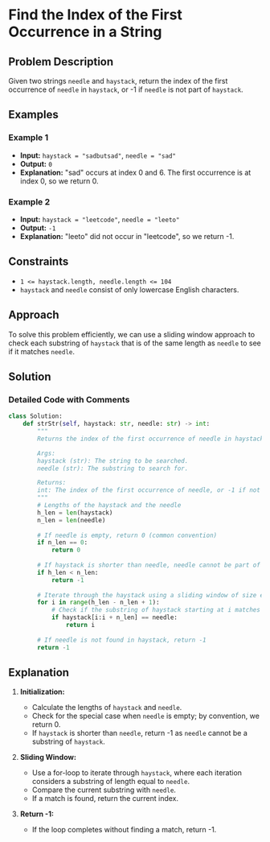 
# Find the Index of the First Occurrence in a String

## Problem Description

Given two strings `needle` and `haystack`, return the index of the first occurrence of `needle` in `haystack`, or -1 if `needle` is not part of `haystack`.

## Examples

### Example 1

- **Input:** `haystack = "sadbutsad"`, `needle = "sad"`
- **Output:** `0`
- **Explanation:** "sad" occurs at index 0 and 6. The first occurrence is at index 0, so we return 0.

### Example 2

- **Input:** `haystack = "leetcode"`, `needle = "leeto"`
- **Output:** `-1`
- **Explanation:** "leeto" did not occur in "leetcode", so we return -1.

## Constraints

- `1 <= haystack.length, needle.length <= 104`
- `haystack` and `needle` consist of only lowercase English characters.

## Approach

To solve this problem efficiently, we can use a sliding window approach to check each substring of `haystack` that is of the same length as `needle` to see if it matches `needle`.

## Solution

### Detailed Code with Comments

```python
class Solution:
    def strStr(self, haystack: str, needle: str) -> int:
        """
        Returns the index of the first occurrence of needle in haystack, or -1 if needle is not part of haystack.

        Args:
        haystack (str): The string to be searched.
        needle (str): The substring to search for.

        Returns:
        int: The index of the first occurrence of needle, or -1 if not found.
        """
        # Lengths of the haystack and the needle
        h_len = len(haystack)
        n_len = len(needle)
        
        # If needle is empty, return 0 (common convention)
        if n_len == 0:
            return 0
        
        # If haystack is shorter than needle, needle cannot be part of haystack
        if h_len < n_len:
            return -1
        
        # Iterate through the haystack using a sliding window of size equal to needle length
        for i in range(h_len - n_len + 1):
            # Check if the substring of haystack starting at i matches needle
            if haystack[i:i + n_len] == needle:
                return i
        
        # If needle is not found in haystack, return -1
        return -1
```

## Explanation

1. **Initialization:**
   - Calculate the lengths of `haystack` and `needle`.
   - Check for the special case when `needle` is empty; by convention, we return 0.
   - If `haystack` is shorter than `needle`, return -1 as `needle` cannot be a substring of `haystack`.

2. **Sliding Window:**
   - Use a for-loop to iterate through `haystack`, where each iteration considers a substring of length equal to `needle`.
   - Compare the current substring with `needle`.
   - If a match is found, return the current index.

3. **Return -1:**
   - If the loop completes without finding a match, return -1.

